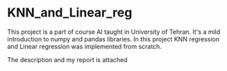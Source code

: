 # KNN_and_Linear_reg

This project is a part of course AI taught in University of Tehran.
It's a mild introduction to numpy and pandas libraries.
In this project KNN regression and Linear regression was implemented from scratch.

The description and my report is attached
